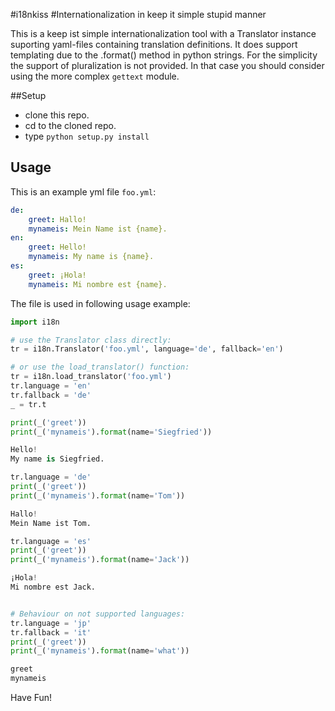 #i18nkiss
#Internationalization in keep it simple stupid manner

This is a keep ist simple internationalization tool with a Translator instance suporting yaml-files containing translation definitions. It does support templating due to the .format() method in python strings. For the simplicity the support of pluralization is not provided. In that case you should consider using the more complex `gettext` module.

##Setup
* clone this repo.
* cd to the cloned repo.
* type `python setup.py install`

## Usage

This is an example yml file `foo.yml`:

```yaml
de:
    greet: Hallo!
    mynameis: Mein Name ist {name}.
en:
    greet: Hello!
    mynameis: My name is {name}.
es:
    greet: ¡Hola!
    mynameis: Mi nombre est {name}.

```

The file is used in following usage example:

```python
import i18n

# use the Translator class directly:
tr = i18n.Translator('foo.yml', language='de', fallback='en')

# or use the load_translator() function:
tr = i18n.load_translator('foo.yml')
tr.language = 'en'
tr.fallback = 'de'
_ = tr.t

print(_('greet'))
print(_('mynameis').format(name='Siegfried'))

Hello!
My name is Siegfried.

tr.language = 'de'
print(_('greet'))
print(_('mynameis').format(name='Tom'))

Hallo!
Mein Name ist Tom.

tr.language = 'es'
print(_('greet'))
print(_('mynameis').format(name='Jack'))

¡Hola!
Mi nombre est Jack.


# Behaviour on not supported languages:
tr.language = 'jp'
tr.fallback = 'it'
print(_('greet'))
print(_('mynameis').format(name='what'))

greet
mynameis

```

Have Fun!

